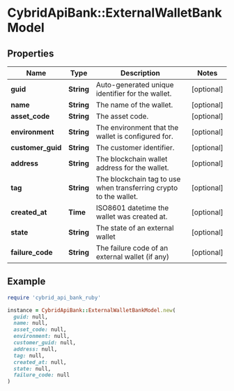 # CybridApiBank::ExternalWalletBankModel

## Properties

| Name | Type | Description | Notes |
| ---- | ---- | ----------- | ----- |
| **guid** | **String** | Auto-generated unique identifier for the wallet. | [optional] |
| **name** | **String** | The name of the wallet. | [optional] |
| **asset_code** | **String** | The asset code. | [optional] |
| **environment** | **String** | The environment that the wallet is configured for. | [optional] |
| **customer_guid** | **String** | The customer identifier. | [optional] |
| **address** | **String** | The blockchain wallet address for the wallet. | [optional] |
| **tag** | **String** | The blockchain tag to use when transferring crypto to the wallet. | [optional] |
| **created_at** | **Time** | ISO8601 datetime the wallet was created at. | [optional] |
| **state** | **String** | The state of an external wallet | [optional] |
| **failure_code** | **String** | The failure code of an external wallet (if any) | [optional] |

## Example

```ruby
require 'cybrid_api_bank_ruby'

instance = CybridApiBank::ExternalWalletBankModel.new(
  guid: null,
  name: null,
  asset_code: null,
  environment: null,
  customer_guid: null,
  address: null,
  tag: null,
  created_at: null,
  state: null,
  failure_code: null
)
```

